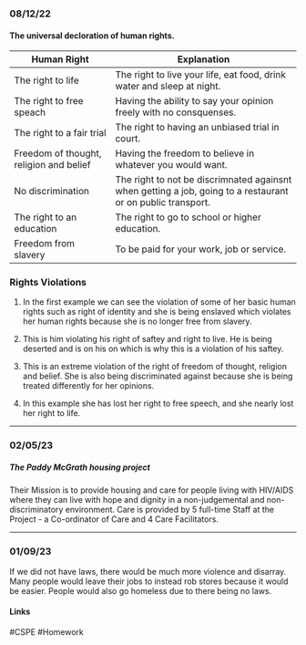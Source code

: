 ### 08/12/22
#### The universal decloration of human rights.

| Human Right                             | Explanation                                                                                                |
| --------------------------------------- | ---------------------------------------------------------------------------------------------------------- |
| The right to life                       | The right to live your life, eat food, drink water and sleep at night.                                     |
| The right to free speach                | Having the ability to say your opinion freely with no consquenses.                                         |
| The right to a fair trial               | The right to having an unbiased trial in court.                                                            |
| Freedom of thought, religion and belief | Having the freedom to believe in whatever you would want.                                                  |
| No discrimination                       | The right to not be discrimnated againsnt when getting a job, going to a restaurant or on public transport. |
| The right to an education               | The right to go to school or higher education.                                                             |
| Freedom from slavery                    | To be paid for your work, job or service.                                                                  |

### Rights Violations

1. In the first example we can see the violation of some of her basic human rights such as right of identity and she is being enslaved which violates her human rights because she is no longer free from slavery.

2. This is him violating his right of saftey and right to live. He is being deserted and is on his on which is why this is a violation of his  saftey.

3. This is an extreme violation of the right of freedom of thought, religion and belief. She is also being discriminated against because she is being treated differently for her opinions.

4. In this example she has lost her right to free speech, and she nearly lost her right to life.
****
### 02/05/23

##### The Paddy McGrath housing project
Their Mission is to provide housing and care for people living with HIV/AIDS where they can live with hope and dignity in a non-judgemental and non-discriminatory environment. Care is provided by 5 full-time Staff at the Project - a Co-ordinator of Care and 4 Care Facilitators.

---
### 01/09/23

If we did not have laws, there would be much more violence and disarray. Many people would leave their jobs to instead rob stores because it would be easier. People would also go homeless due to there being no laws.

#### Links
#CSPE #Homework 
